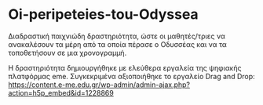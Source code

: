 # Oi-peripeteies-tou-Odyssea
Διαδραστική παιχνιώδη δραστηριότητα, ώστε οι μαθητές/τριες να ανακαλέσουν τα μέρη από τα οποία πέρασε ο Οδυσσέας και να τα τοποθετήσουν σε μια χρονογραμμή.

Η δραστηριότητα δημιουργήθηκε με ελεύθερα εργαλεία της ψηφιακής πλατφόρμας eme. 
Συγκεκριμένα αξιοποιήθηκε το εργαλείο Drag and Drop: https://content.e-me.edu.gr/wp-admin/admin-ajax.php?action=h5p_embed&id=1228869
